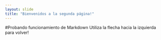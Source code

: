 ```yaml
---
layout: slide
title: "Bienvenidos a la segunda página!"
---
```

#Probando funcionamiento de Markdown
Utiliza la flecha hacia la izquierda para volver!
